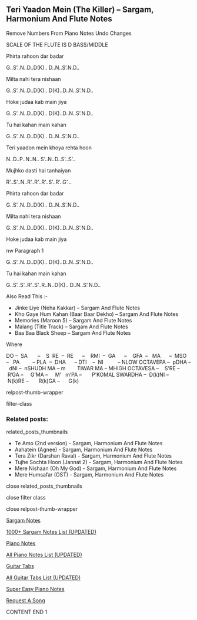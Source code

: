 
## Teri Yaadon Mein (The Killer) – Sargam, Harmonium And Flute Notes

Remove Numbers From Piano Notes
Undo Changes

SCALE OF THE FLUTE IS D BASS/MIDDLE

Phirta rahoon dar badar

G..S’..N..D..D(K).. D..N..S’.N.D..

Milta nahi tera nishaan

G..S’..N..D..D(K).. D(K)..D..N..S’.N.D..

Hoke judaa kab main jiya

G..S’..N..D..D(K).. D(K)..D..N..S’.N.D..

Tu hai kahan main kahan

G..S’..N..D..D(K).. D..N..S’.N.D..

Teri yaadon mein khoya rehta hoon

N..D..P..N..N.. S’..N..D..S’..S’..

Mujhko dasti hai tanhaiyan

R’..S’..N..R’..R’..R’..S’..R’..G’…

Phirta rahoon dar badar

G..S’..N..D..D(K).. D..N..S’.N.D..

Milta nahi tera nishaan

G..S’..N..D..D(K).. D(K)..D..N..S’.N.D..

Hoke judaa kab main jiya

nw Paragraph 1

G..S’..N..D..D(K).. D(K)..D..N..S’.N.D..

Tu hai kahan main kahan

G..S’..S’..R’..S’..R..N..D(K).. D..N..S’.N.D..

Also Read This :-

* Jinke Liye (Neha Kakkar) – Sargam And Flute Notes
* Kho Gaye Hum Kahan (Baar Baar Dekho) – Sargam And Flute Notes
* Memories (Maroon 5) – Sargam And Flute Notes
* Malang (Title Track) – Sargam And Flute Notes
* Baa Baa Black Sheep – Sargam And Flute Notes

Where

DO –  SA       –    S  RE  –  RE      –    RMI  –  GA      –    GFA  –   MA      –  MSO  –   PA         – PLA  –  DHA      – DTI    –  NI          – NLOW OCTAVEPA –  pDHA –  dNI –  nSHUDH MA – m        TIWAR MA – MHIGH OCTAVESA –    S’RE –     R’GA –     G’MA –     M’   m’PA –       P’KOMAL SWARDHA –  D(k)NI –       N(k)RE –       R(k)GA –      G(k)

relpost-thumb-wrapper

filter-class

### Related posts:

related_posts_thumbnails

* Te Amo (2nd version) - Sargam, Harmonium And Flute Notes
* Aahatein (Agnee) - Sargam, Harmonium And Flute Notes
* Tera Zikr (Darshan Raval) - Sargam, Harmonium And Flute Notes
* Tujhe Sochta Hoon (Jannat 2) - Sargam, Harmonium And Flute Notes
* Mere Nishaan (Oh My God) - Sargam, Harmonium And Flute Notes
* Mere Humsafar (OST) - Sargam, Harmonium And Flute Notes

close related_posts_thumbnails

close filter class

close relpost-thumb-wrapper

[Sargam Notes](https://www.notationsworld.com/sargam-notes.html)

[1000+ Sargam Notes List (UPDATED)](https://www.notationsworld.com/all-songs-list-sargam-notes.html)

[Piano Notes](https://www.notationsworld.com/piano-notes.html)

[All Piano Notes List (UPDATED)](https://www.notationsworld.com/all-songs-list-piano-notes.html)

[Guitar Tabs](https://www.notationsworld.com/guitar-tabs.html)

[All Guitar Tabs List (UPDATED)](https://www.notationsworld.com/all-songs-list-guitar-tabs.html)

[Super Easy Piano Notes](https://studywall.in/)

[Request A Song](https://www.notationsworld.com/request-a-song.html)

CONTENT END 1

